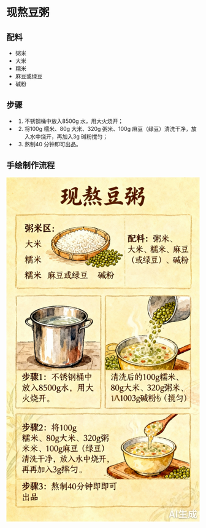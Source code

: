 # 现熬豆粥

## 配料

- 粥米
- 大米
- 糯米
- 麻豆或绿豆
- 碱粉

## 步骤

- 1. 不锈钢桶中放入8500g 水，用大火烧开；
- 2. 将100g 糯米、80g 大米、320g 粥米、100g 麻豆（绿豆）清洗干净，放入水中烧开，再加入3g 碱粉搅匀；
-  3. 熬制40 分钟即可出品。

## 手绘制作流程

![手绘制作流程](../images/早餐/现熬豆粥.jpg)
